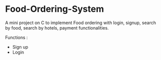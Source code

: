 # Food-Ordering-System
A mini project on C to implement Food ordering with login, signup, search by food, search by hotels, payment functionalities.

Functions :

* Sign up
* Login



